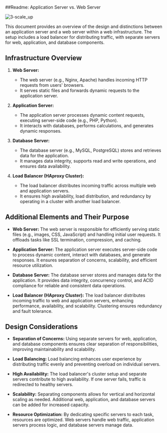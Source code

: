 ##Readme: Application Server vs. Web Server

![3-scale_up](https://github.com/maggywairigu/alx-system_engineering-devops/assets/68754799/e8b3cbdd-0ad2-433e-bb96-20c962351ab5)

This document provides an overview of the design and distinctions between an application server and a web server within a web infrastructure. The setup includes a load balancer for distributing traffic, with separate servers for web, application, and database components.

## Infrastructure Overview

1. **Web Server:**
   - The web server (e.g., Nginx, Apache) handles incoming HTTP requests from users' browsers.
   - It serves static files and forwards dynamic requests to the application server.

2. **Application Server:**
   - The application server processes dynamic content requests, executing server-side code (e.g., PHP, Python).
   - It interacts with databases, performs calculations, and generates dynamic responses.

3. **Database Server:**
   - The database server (e.g., MySQL, PostgreSQL) stores and retrieves data for the application.
   - It manages data integrity, supports read and write operations, and ensures data availability.

4. **Load Balancer (HAproxy Cluster):**
   - The load balancer distributes incoming traffic across multiple web and application servers.
   - It ensures high availability, load distribution, and redundancy by operating in a cluster with another load balancer.

## Additional Elements and Their Purpose

- **Web Server:**
  The web server is responsible for efficiently serving static files (e.g., images, CSS, JavaScript) and handling initial user requests. It offloads tasks like SSL termination, compression, and caching.

- **Application Server:**
  The application server executes server-side code to process dynamic content, interact with databases, and generate responses. It ensures separation of concerns, scalability, and efficient resource utilization.

- **Database Server:**
  The database server stores and manages data for the application. It provides data integrity, concurrency control, and ACID compliance for reliable and consistent data operations.

- **Load Balancer (HAproxy Cluster):**
  The load balancer distributes incoming traffic to web and application servers, enhancing performance, availability, and scalability. Clustering ensures redundancy and fault tolerance.

## Design Considerations

- **Separation of Concerns:**
  Using separate servers for web, application, and database components ensures clear separation of responsibilities, improving maintainability and scalability.

- **Load Balancing:**
  Load balancing enhances user experience by distributing traffic evenly and preventing overload on individual servers.

- **High Availability:**
  The load balancer's cluster setup and separate servers contribute to high availability. If one server fails, traffic is redirected to healthy servers.

- **Scalability:**
  Separating components allows for vertical and horizontal scaling as needed. Additional web, application, and database servers can be added for increased capacity.

- **Resource Optimization:**
  By dedicating specific servers to each task, resources are optimized. Web servers handle web traffic, application servers process logic, and database servers manage data.
